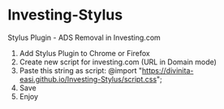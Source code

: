 # Investing-Stylus
Stylus Plugin - ADS Removal in Investing.com

1. Add Stylus Plugin to Chrome or Firefox
2. Create new script for investing.com (URL in Domain mode)
3. Paste this string as script: @import "https://divinita-easi.github.io/Investing-Stylus/script.css";
4. Save
5. Enjoy

